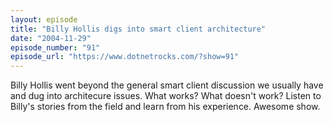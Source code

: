 ```yaml
---
layout: episode
title: "Billy Hollis digs into smart client architecture"
date: "2004-11-29"
episode_number: "91"
episode_url: "https://www.dotnetrocks.com/?show=91"
---
```


Billy Hollis went beyond the general smart client discussion we usually have and dug into architecure issues. What works? What doesn't work? Listen to Billy's stories from the field and learn from his experience. Awesome show.
